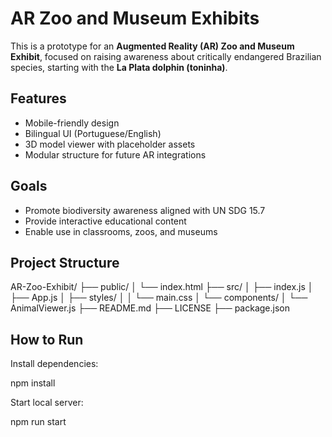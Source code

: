 # AR Zoo and Museum Exhibits

This is a prototype for an **Augmented Reality (AR) Zoo and Museum Exhibit**, focused on raising awareness about critically endangered Brazilian species, starting with the **La Plata dolphin (toninha)**.

## Features

- Mobile-friendly design
- Bilingual UI (Portuguese/English)
- 3D model viewer with placeholder assets
- Modular structure for future AR integrations

## Goals

- Promote biodiversity awareness aligned with UN SDG 15.7
- Provide interactive educational content
- Enable use in classrooms, zoos, and museums

## Project Structure

AR-Zoo-Exhibit/
├── public/
│   └── index.html
├── src/
│   ├── index.js
│   ├── App.js
│   ├── styles/
│   │   └── main.css
│   └── components/
│       └── AnimalViewer.js
├── README.md
├── LICENSE
├── package.json

## How to Run

Install dependencies:

npm install

Start local server:

npm run start
